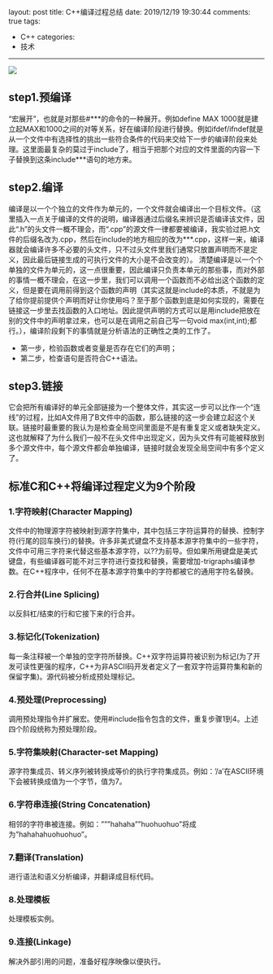 layout: post
title: C++编译过程总结
date: 2019/12/19 19:30:44
comments: true
tags:
- C++
categories:
- 技术

---
<img src="https://eisenhao.coding.net/p/eisenhao/d/eisenhao/git/raw/master/uploads/CppCompile.jpg" class="full-image" />


## step1.预编译
“宏展开”，也就是对那些\#\*\*\*的命令的一种展开。例如define MAX 1000就是建立起MAX和1000之间的对等关系，好在编译阶段进行替换。例如ifdef/ifndef就是从一个文件中有选择性的挑出一些符合条件的代码来交给下一步的编译阶段来处理。这里面最复杂的莫过于include了，相当于把那个对应的文件里面的内容一下子替换到这条include***语句的地方来。

<!-- more -->

## step2.编译
编译是以一个个独立的文件作为单元的，一个文件就会编译出一个目标文件。（这里插入一点关于编译的文件的说明，编译器通过后缀名来辨识是否编译该文件，因此“.h”的头文件一概不理会，而“.cpp”的源文件一律都要被编译，我实验过把.h文件的后缀名改为.cpp，然后在include的地方相应的改为\*\*\*.cpp，这样一来，编译器就会编译许多不必要的头文件，只不过头文件里我们通常只放置声明而不是定义，因此最后链接生成的可执行文件的大小是不会改变的）。
清楚编译是以一个个单独的文件为单元的，这一点很重要，因此编译只负责本单元的那些事，而对外部的事情一概不理会，在这一步里，我们可以调用一个函数而不必给出这个函数的定义，但是要在调用前得到这个函数的声明（其实这就是include的本质，不就是为了给你提前提供个声明而好让你使用吗？至于那个函数到底是如何实现的，需要在链接这一步里去找函数的入口地址。因此提供声明的方式可以是用include把放在别的文件中的声明拿过来，也可以是在调用之前自己写一句void max(int,int);都行。），编译阶段剩下的事情就是分析语法的正确性之类的工作了。
* 第一步，检验函数或者变量是否存在它们的声明；
* 第二步，检查语句是否符合C++语法。

## step3.链接
它会把所有编译好的单元全部链接为一个整体文件，其实这一步可以比作一个“连线”的过程，比如A文件用了B文件中的函数，那么链接的这一步会建立起这个关联。链接时最重要的我认为是检查全局空间里面是不是有重复定义或者缺失定义。这也就解释了为什么我们一般不在头文件中出现定义，因为头文件有可能被释放到多个源文件中，每个源文件都会单独编译，链接时就会发现全局空间中有多个定义了。

## 标准C和C++将编译过程定义为9个阶段
### 1.字符映射(Character Mapping)

文件中的物理源字符被映射到源字符集中，其中包括三字符运算符的替换、控制字符(行尾的回车换行)的替换。许多非美式键盘不支持基本源字符集中的一些字符，文件中可用三字符来代替这些基本源字符，以\?\?为前导。但如果所用键盘是美式键盘，有些编译器可能不对三字符进行查找和替换，需要增加-trigraphs编译参数。在C++程序中，任何不在基本源字符集中的字符都被它的通用字符名替换。

### 2.行合并(Line Splicing)

以反斜杠/结束的行和它接下来的行合并。

### 3.标记化(Tokenization)

每一条注释被一个单独的空字符所替换。C++双字符运算符被识别为标记(为了开发可读性更强的程序，C++为非ASCII码开发者定义了一套双字符运算符集和新的保留字集)。源代码被分析成预处理标记。

### 4.预处理(Preprocessing)

调用预处理指令并扩展宏。使用#include指令包含的文件，重复步骤1到4。上述四个阶段统称为预处理阶段。

### 5.字符集映射(Character-set Mapping)

源字符集成员、转义序列被转换成等价的执行字符集成员。例如：’/a’在ASCII环境下会被转换成值为一个字节，值为7。

### 6.字符串连接(String Concatenation)

相邻的字符串被连接。例如：”””hahaha””huohuohuo”将成为”hahahahuohuohuo”。

### 7.翻译(Translation)

进行语法和语义分析编译，并翻译成目标代码。

### 8.处理模板

处理模板实例。

### 9.连接(Linkage)

解决外部引用的问题，准备好程序映像以便执行。